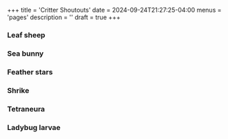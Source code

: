 +++
title = 'Critter Shoutouts'
date = 2024-09-24T21:27:25-04:00
menus = 'pages'
description = ''
draft = true
+++

### Leaf sheep

### Sea bunny

### Feather stars

### Shrike

### Tetraneura

### Ladybug larvae
